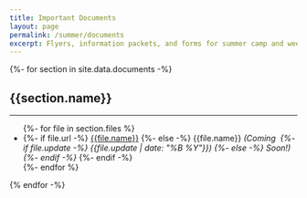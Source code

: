 ```yaml
---
title: Important Documents
layout: page
permalink: /summer/documents
excerpt: Flyers, information packets, and forms for summer camp and weekend excursions.
---
```


<div class="row">
  {%- for section in site.data.documents -%}
  <div class="col-md-6">
    <h2>{{section.name}}</h2>
    <hr>
    <ul>
      {%- for file in section.files %}
        <li>
        {%- if file.url -%}
        <a href="{{file.url}}" target="_blank">{{file.name}}</a>
        {%- else -%}
        {{file.name}} <em>(Coming&nbsp;
        {%- if file.update -%}
        {{file.update | date: "%B %Y"}})
        {%- else -%}
        Soon!)
        {%- endif -%}
        </em>
        {%- endif -%}
        </li>
      {%- endfor %}
    </ul>
  </div>
  {% endfor -%}
</div>
